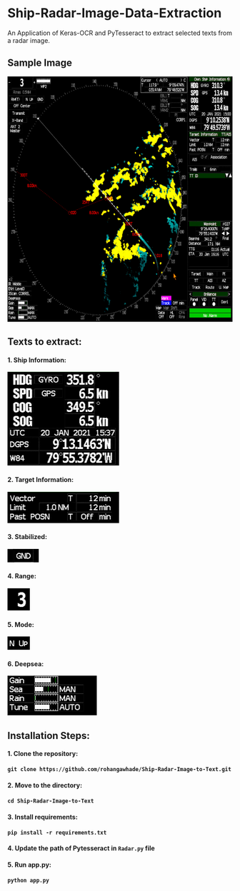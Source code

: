 # Ship-Radar-Image-Data-Extraction

An Application of Keras-OCR and PyTesseract to extract selected texts from a radar image.

## Sample Image
<img src="https://github.com/lokeshrbohara/Ship-Radar-Image-Data-Extraction/blob/main/sample%20images/radar.png" alt="Radar Image" width=700px height=550px />

## Texts to extract:

#### 1. Ship Information:
<img src="https://github.com/lokeshrbohara/Ship-Radar-Image-Data-Extraction/blob/main/sample%20images/shipInfo.png" alt="Ship Information" />

#### 2. Target Information:
<img src="https://github.com/lokeshrbohara/Ship-Radar-Image-Data-Extraction/blob/main/sample%20images/vector.png" alt="Target Information" />

#### 3. Stabilized:
<img src="https://github.com/lokeshrbohara/Ship-Radar-Image-Data-Extraction/blob/main/sample%20images/stablized.png" alt="Stabilized" />

#### 4. Range:
<img src="https://github.com/lokeshrbohara/Ship-Radar-Image-Data-Extraction/blob/main/sample%20images/range.png" alt="Range" />

#### 5. Mode:
<img src="https://github.com/lokeshrbohara/Ship-Radar-Image-Data-Extraction/blob/main/sample%20images/mode%20(1).png" alt="Mode" />

#### 6. Deepsea:
<img src="https://github.com/lokeshrbohara/Ship-Radar-Image-Data-Extraction/blob/main/sample%20images/bar.png" alt="Deepsea" />

## Installation Steps:
#### 1. Clone the repository: <br><br> ```git clone https://github.com/rohangawhade/Ship-Radar-Image-to-Text.git```
#### 2. Move to the directory: <br><br> ```cd Ship-Radar-Image-to-Text```
#### 3. Install requirements: <br><br> ```pip install -r requirements.txt```
#### 4. Update the path of Pytesseract in ```Radar.py``` file
#### 5. Run app.py: <br><br> ```python app.py```
